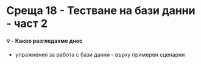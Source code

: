# Среща 18 - Тестване на бази данни - част 2

#### 💡 - Какво разгледахме днес
- упражнения за работа с бази данни - върху примерен сценарии